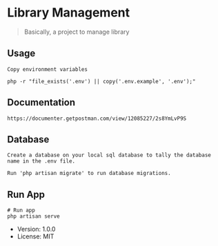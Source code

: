 # Library Management

> Basically, a project to manage library

## Usage

```
Copy environment variables

php -r "file_exists('.env') || copy('.env.example', '.env');"
```

## Documentation

```
https://documenter.getpostman.com/view/12085227/2s8YmLvP9S
```

## Database

```
Create a database on your local sql database to tally the database name in the .env file.

Run 'php artisan migrate' to run database migrations.
```

## Run App

```
# Run app
php artisan serve

```

-   Version: 1.0.0
-   License: MIT
